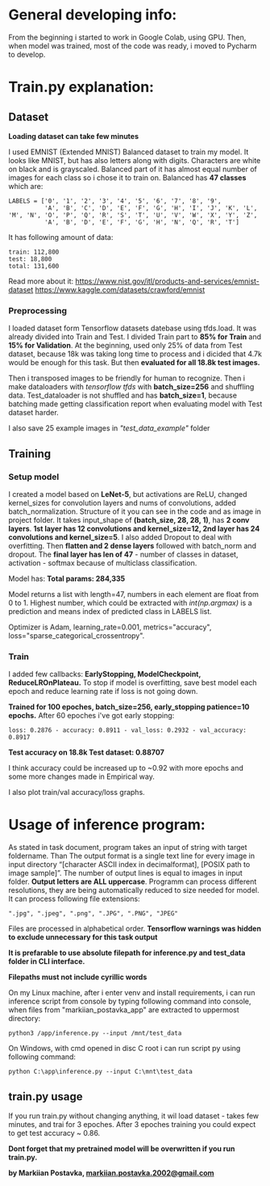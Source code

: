 # General developing info:
From the beginning i started to work in Google Colab, using GPU. Then, when model was trained, most of the code was ready, i moved to Pycharm to develop.

# Train.py explanation:
## Dataset
**Loading dataset can take few minutes**

I used EMNIST (Extended MNIST) Balanced dataset to train my model. It looks like MNIST, but has also letters along with digits. Characters are white on black and is grayscaled. Balanced part of it has almost equal number of images for each class so i chose it to train on. Balanced has **47 classes** which are: 

```
LABELS = ['0', '1', '2', '3', '4', '5', '6', '7', '8', '9', 
          'A', 'B', 'C', 'D', 'E', 'F', 'G', 'H', 'I', 'J', 'K', 'L', 'M', 'N', 'O', 'P', 'Q', 'R', 'S', 'T', 'U', 'V', 'W', 'X', 'Y', 'Z',
          'A', 'B', 'D', 'E', 'F', 'G', 'H', 'N', 'Q', 'R', 'T']
```
It has following amount of data:
```
train: 112,800
test: 18,800
total: 131,600
```
Read more about it:
https://www.nist.gov/itl/products-and-services/emnist-dataset
https://www.kaggle.com/datasets/crawford/emnist

### Preprocessing

I loaded dataset form Tensorflow datasets datebase using tfds.load. It was already divided into Train and Test. I divided Train part to **85% for Train** and **15% for Validation**. At the  beginning, used only 25% of data from Test dataset, because 18k was taking long time to process and i dicided that 4.7k would be enough for this task. But then **evaluated for all 18.8k test images.**

Then i transposed images to be friendly for human to recognize. 
Then i make dataloaders with *tensorflow tfds* with **batch_size=256** and shuffling data. Test_dataloader is not shuffled and has **batch_size=1**, because batching made getting classification report when evaluating model with Test dataset harder.

I also save 25 example images in *"test_data_example"* folder

## Training
### Setup model
I created a model based on **LeNet-5**, but activations are ReLU, changed kernel_sizes for convolution layers and nums of convolutions, added batch_normalization. Structure of it you can see in the code and as image in project folder. It takes input_shape of **(batch_size, 28, 28, 1)**, has **2 conv layers**. **1st layer has 12 convolutions and kernel_size=12, 2nd layer has 24 convolutions and kernel_size=5**. I also added Dropout to deal with overfitting. Then **flatten and 2 dense layers** followed with batch_norm and dropout. The **final layer has len of 47** - number of classes in dataset, activation - softmax because of multiclass classification. 

Model has: **Total params: 284,335**

Model returns a list with length=47, numbers in each element are float from 0 to 1. Highest number, which could be extracted with *int(np.argmax)* is a prediction and means index of predicted class in LABELS list.

Optimizer is Adam, learning_rate=0.001, metrics="accuracy", loss="sparse_categorical_crossentropy". 

### Train
I added few callbacks: **EarlyStopping, ModelCheckpoint, ReduceLROnPlateau.** 
To stop if model is overfitting, save best model each epoch and reduce learning rate if loss is not going down.

**Trained for 100 epoches, batch_size=256, early_stopping patience=10 epochs.**
After 60 epoches i've got early stopping: 
```
loss: 0.2876 - accuracy: 0.8911 - val_loss: 0.2932 - val_accuracy: 0.8917
```
**Test accuracy on 18.8k Test dataset: 0.88707**

I think accuracy could be increased up to ~0.92 with more epochs and some more changes made in Empirical way.

I also plot train/val accuracy/loss graphs.

# Usage of inference program:
As stated in task document, program takes an input of string with target foldername. Than The output format is a single text line for every image in input directory “[character ASCII index in decimalformat], [POSIX path to image sample]”. The number of output lines is equal to images in input folder. **Output letters are ALL uppercase**. Programm can process different resolutions, they are being automatically reduced to size needed for model.
It can process following file extensions:

```
".jpg", ".jpeg", ".png", ".JPG", ".PNG", "JPEG"
```

Files are processed in alphabetical order.
**Tensorflow warnings was hidden to exclude unnecessary for this task output**

**It is prefarable to use absolute filepath for inference.py and test_data folder in CLI interface.**

**Filepaths must not include cyrillic words**

On my Linux machine, after i enter venv and install requirements, i can run inference script from console by typing following command into console, when files from "markiian_postavka_app" are extracted to uppermost directory:
```
python3 /app/inference.py --input /mnt/test_data
```
On Windows, with cmd opened in disc C root i can run script py using following command:
```
python C:\app\inference.py --input C:\mnt\test_data
```
## train.py usage
If you run train.py without changing anything, it wil load dataset - takes few minutes, and trai for 3 epoches. After 3 epoches training you could expect to get test accuracy ~ 0.86. 

**Dont forget that my pretrained model will be overwritten if you run train.py.**

**by Markiian Postavka, markiian.postavka.2002@gmail.com**
